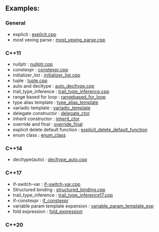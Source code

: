 ## Examples:

### General
* explicit                  : [explicit.cpp](./c++/explicit.cpp)
* most vexing parse         : [most_vexing_parse.cpp](./c++/most_vexing_parse.cpp)


### C++11   
* nullptr                   : [nullptr.cpp](./c++11/nullptr.cpp)
* constexpr                 : [constexpr.cpp](./c++11/constexpr.cpp)
* initializer_list          : [initializer_list.cpp](./c++11/initializer_list.cpp)
* tuple                     : [tuple.cpp](./c++11/tuple.cpp)
* auto and decltype         : [auto_decltype.cpp](./c++11/auto_decltype.cpp)
* trail_type_inference      : [trail_type_inference.cpp](./c++11/trail_type_inference.cpp)
* range based for loop      : [rangebased_for_loop](./c++11/rangebased_for_loop.cpp)
* type alias template       : [type_alias_template](./c++11/type_alias_template.cpp)
* variadic template         : [variadic_template](./c++11/variadic_template.cpp)
* delegate constructor      : [delegate_ctor](./c++11/delegate_ctor.cpp)
* inherit constructor       : [inherit_ctor](./c++11/inherit_ctor.cpp)
* override and final        : [override_final](./c++11/override_final.cpp)
* explicit delete default 
                function    : [explicit_delete_default_function](./c++11/explicit_delete_default_function.cpp)
* enum class                : [enum_class](./c++11/enum_class.cpp)


### C++14   
* decltype(auto)            : [decltype_auto.cpp](./c++14/decltype_auto.cpp)

### C++17   

* if-switch-var             : [if-switch-var.cpp](./c++17/if-switch-var.cpp)       
* Structured binding        : [structured_binding.cpp](./c++17/structured_binding.cpp)
* trail_type_inference      : [trail_type_inference17.cpp](./c++17/trail_type_inference17.cpp)
* if-constexpr              : [if_constexpr](./c++17/if_constexpr.cpp)
* variable param template 
                expansion   : [variable_param_template_exp](./c++17/variable_param_template_exp.cpp)
* fold expression           : [fold_expression](./c++17/fold_expression.cpp)


### C++20
